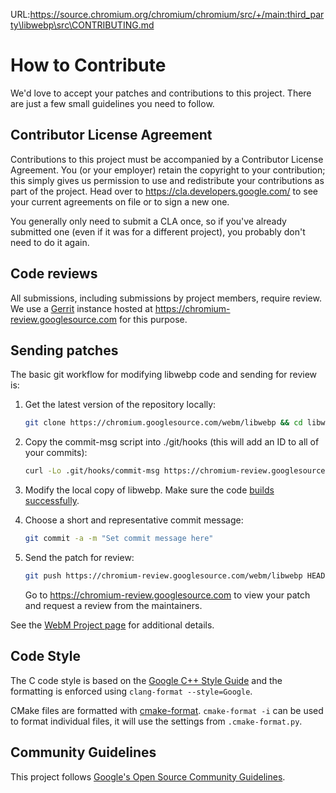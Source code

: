URL:https://source.chromium.org/chromium/chromium/src/+/main:third_party\libwebp\src\CONTRIBUTING.md
# How to Contribute

We'd love to accept your patches and contributions to this project. There are
just a few small guidelines you need to follow.

## Contributor License Agreement

Contributions to this project must be accompanied by a Contributor License
Agreement. You (or your employer) retain the copyright to your contribution;
this simply gives us permission to use and redistribute your contributions as
part of the project. Head over to <https://cla.developers.google.com/> to see
your current agreements on file or to sign a new one.

You generally only need to submit a CLA once, so if you've already submitted one
(even if it was for a different project), you probably don't need to do it
again.

## Code reviews

All submissions, including submissions by project members, require review. We
use a [Gerrit](https://www.gerritcodereview.com) instance hosted at
https://chromium-review.googlesource.com for this purpose.

## Sending patches

The basic git workflow for modifying libwebp code and sending for review is:

1.  Get the latest version of the repository locally:

    ```sh
    git clone https://chromium.googlesource.com/webm/libwebp && cd libwebp
    ```

2.  Copy the commit-msg script into ./git/hooks (this will add an ID to all of
    your commits):

    ```sh
    curl -Lo .git/hooks/commit-msg https://chromium-review.googlesource.com/tools/hooks/commit-msg && chmod u+x .git/hooks/commit-msg
    ```

3.  Modify the local copy of libwebp. Make sure the code
    [builds successfully](https://chromium.googlesource.com/webm/libwebp/+/HEAD/doc/building.md#cmake).

4.  Choose a short and representative commit message:

    ```sh
    git commit -a -m "Set commit message here"
    ```

5.  Send the patch for review:

    ```sh
    git push https://chromium-review.googlesource.com/webm/libwebp HEAD:refs/for/main
    ```

    Go to https://chromium-review.googlesource.com to view your patch and
    request a review from the maintainers.

See the
[WebM Project page](https://www.webmproject.org/code/contribute/submitting-patches/)
for additional details.

## Code Style

The C code style is based on the
[Google C++ Style Guide](https://google.github.io/styleguide/cppguide.html) and
the formatting is enforced using `clang-format --style=Google`.

CMake files are formatted with
[cmake-format](https://cmake-format.readthedocs.io/en/latest/). `cmake-format
-i` can be used to format individual files, it will use the settings from
`.cmake-format.py`.

## Community Guidelines

This project follows
[Google's Open Source Community Guidelines](https://opensource.google.com/conduct/).
